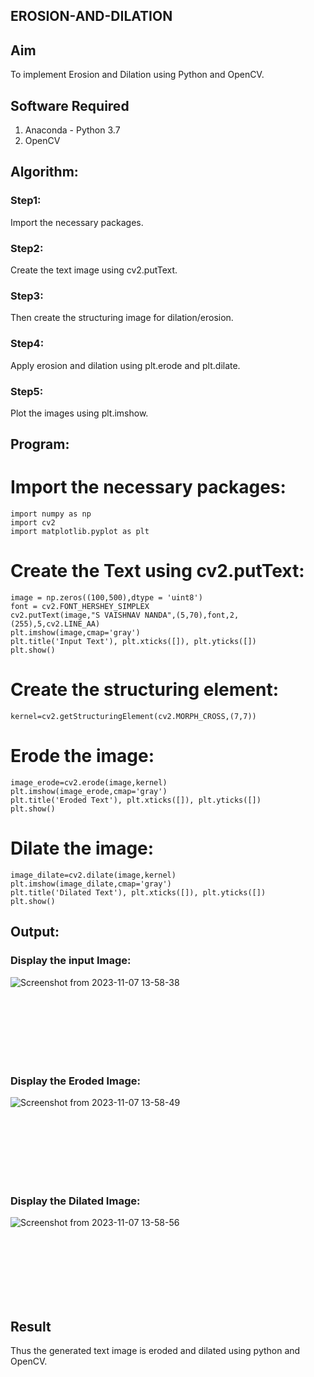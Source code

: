 ##  EROSION-AND-DILATION

## Aim
To implement Erosion and Dilation using Python and OpenCV.
## Software Required
1. Anaconda - Python 3.7
2. OpenCV
## Algorithm:
### Step1:
Import the necessary packages.
<br>


### Step2:
Create the text image using cv2.putText.
<br>

### Step3:
Then create the structuring image for dilation/erosion.
<br>

### Step4:
Apply erosion and dilation using plt.erode and plt.dilate.
<br>

### Step5:
Plot the images using plt.imshow.
<br>

 
## Program:


# Import the necessary packages:
```
import numpy as np
import cv2
import matplotlib.pyplot as plt
```



# Create the Text using cv2.putText:
```
image = np.zeros((100,500),dtype = 'uint8')
font = cv2.FONT_HERSHEY_SIMPLEX
cv2.putText(image,"S VAISHNAV NANDA",(5,70),font,2,(255),5,cv2.LINE_AA)
plt.imshow(image,cmap='gray')
plt.title('Input Text'), plt.xticks([]), plt.yticks([])
plt.show()
```



# Create the structuring element:
```
kernel=cv2.getStructuringElement(cv2.MORPH_CROSS,(7,7))
```



# Erode the image:
```
image_erode=cv2.erode(image,kernel)
plt.imshow(image_erode,cmap='gray')
plt.title('Eroded Text'), plt.xticks([]), plt.yticks([])
plt.show()
```




# Dilate the image:
```
image_dilate=cv2.dilate(image,kernel)
plt.imshow(image_dilate,cmap='gray')
plt.title('Dilated Text'), plt.xticks([]), plt.yticks([])
plt.show()
```





## Output:

### Display the input Image:
![Screenshot from 2023-11-07 13-58-38](https://github.com/VaishnavNanda/EROSION-AND-DILATION/assets/118707051/5daf996d-8a77-44c6-9422-c8001b3f9075)


<br>
<br>
<br>
<br>
<br>
<br>

### Display the Eroded Image:
![Screenshot from 2023-11-07 13-58-49](https://github.com/VaishnavNanda/EROSION-AND-DILATION/assets/118707051/582038c4-5243-4f9e-bd13-512c8fd4e457)


<br>
<br>
<br>
<br>
<br>
<br>

### Display the Dilated Image:
![Screenshot from 2023-11-07 13-58-56](https://github.com/VaishnavNanda/EROSION-AND-DILATION/assets/118707051/f605ecd0-6c10-47f2-a6d8-5877f3aa1186)




<br>
<br>
<br>
<br>
<br>
<br>

## Result
Thus the generated text image is eroded and dilated using python and OpenCV.
